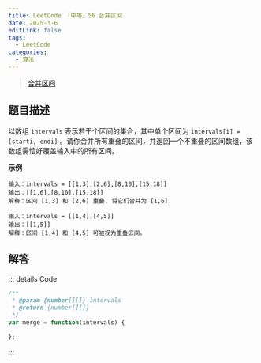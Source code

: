 ```yaml
---
title: LeetCode 「中等」56.合并区间
date: 2025-3-6
editLink: false
tags:
  - LeetCode
categories:
  - 算法
---
```


> [合并区间](https://leetcode.cn/problems/merge-intervals/description/)

## 题目描述

以数组 `intervals` 表示若干个区间的集合，其中单个区间为 `intervals[i] = [starti, endi]` 。请你合并所有重叠的区间，并返回一个不重叠的区间数组，该数组需恰好覆盖输入中的所有区间。

**示例**

```
输入：intervals = [[1,3],[2,6],[8,10],[15,18]]
输出：[[1,6],[8,10],[15,18]]
解释：区间 [1,3] 和 [2,6] 重叠, 将它们合并为 [1,6].

输入：intervals = [[1,4],[4,5]]
输出：[[1,5]]
解释：区间 [1,4] 和 [4,5] 可被视为重叠区间。
```

## 解答

::: details Code
```js
/**
 * @param {number[][]} intervals
 * @return {number[][]}
 */
var merge = function(intervals) {

};
```
:::
